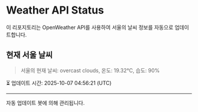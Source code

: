 
# Weather API Status

이 리포지토리는 OpenWeather API를 사용하여 서울의 날씨 정보를 자동으로 업데이트합니다.

## 현재 서울 날씨
> 서울의 현재 날씨: overcast clouds, 온도: 19.32°C, 습도: 90%

⏳ 업데이트 시간: 2025-10-07 04:56:21 (UTC)

---
자동 업데이트 봇에 의해 관리됩니다.
